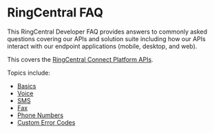 # RingCentral FAQ

This RingCentral Developer FAQ provides answers to commonly asked questions covering our APIs and solution suite including how our APIs interact with our endpoint applications (mobile, desktop, and web).

This covers the [RingCentral Connect Platform APIs](https://developers.ringcentral.com).

Topics include:

* [Basics](basics.md)
* [Voice](voice.md)
* [SMS](sms.md)
* [Fax](fax.md)
* [Phone Numbers](phone_numbers.md)
* [Custom Error Codes](errors.md)
